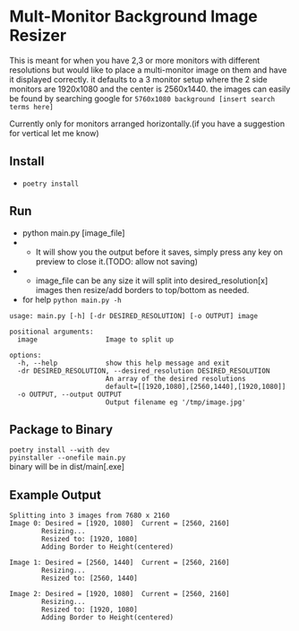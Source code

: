 # Mult-Monitor Background Image Resizer
This is meant for when you have 2,3 or more monitors with different resolutions
but would like to place a multi-monitor image on them and have it displayed correctly.
it defaults to a 3 monitor setup where the 2 side monitors are 1920x1080 and the center is 2560x1440.
the images can easily be found by searching google for `5760x1080 background [insert search terms here]`  
  
Currently only for monitors arranged horizontally.(if you have a suggestion for vertical let me know)

## Install
* `poetry install`

## Run
* python main.py [image_file]
* * It will show you the output before it saves, simply press any key on preview to close it.(TODO: allow not saving)
* * image_file can be any size it will split into desired_resolution[x] images then resize/add borders to top/bottom as needed.
* for help `python main.py -h`  

```
usage: main.py [-h] [-dr DESIRED_RESOLUTION] [-o OUTPUT] image

positional arguments:
  image                 Image to split up

options:
  -h, --help            show this help message and exit
  -dr DESIRED_RESOLUTION, --desired_resolution DESIRED_RESOLUTION
                        An array of the desired resolutions
                        default=[[1920,1080],[2560,1440],[1920,1080]]
  -o OUTPUT, --output OUTPUT
                        Output filename eg '/tmp/image.jpg'
```

## Package to Binary
`poetry install --with dev`  
`pyinstaller --onefile main.py`  
binary will be in dist/main[.exe]

## Example Output
```
Splitting into 3 images from 7680 x 2160
Image 0: Desired = [1920, 1080]  Current = [2560, 2160]
        Resizing...
        Resized to: [1920, 1080]
        Adding Border to Height(centered)

Image 1: Desired = [2560, 1440]  Current = [2560, 2160]
        Resizing...
        Resized to: [2560, 1440]

Image 2: Desired = [1920, 1080]  Current = [2560, 2160]
        Resizing...
        Resized to: [1920, 1080]
        Adding Border to Height(centered)
```
